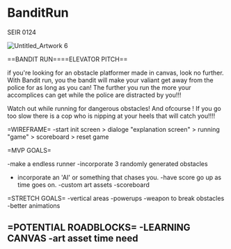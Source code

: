 # BanditRun
SEIR 0124

![Untitled_Artwork 6](https://user-images.githubusercontent.com/97129216/152477994-e49dd7fe-bd69-46c3-8357-3ecc9ba38d7f.png)

==BANDIT RUN====ELEVATOR PITCH==

if you're looking for an obstacle platformer made in canvas, look no further. With Bandit run, you the bandit will make your valiant get away from the police for as long as you can! The further you run the more your accomplices can get while the police are distracted by you!!!

Watch out while running for dangerous obstacles! And ofcourse ! If you go too slow there is a cop who is nipping at your heels that will catch you!!!!



=WIREFRAME=
-start init screen > dialoge "explanation screen" > running "game" > scoreboard > reset game


=MVP GOALS=

-make a endless runner
-incorporate 3 randomly generated obstacles
- incorporate an 'AI' or something that chases you.
-have score go up as time goes on. 
-custom art assets
-scoreboard

=STRETCH GOALS=
-vertical areas
-powerups
-weapon to break obstacles
-better animations


=POTENTIAL ROADBLOCKS=
-LEARNING CANVAS
-art asset time need
-
